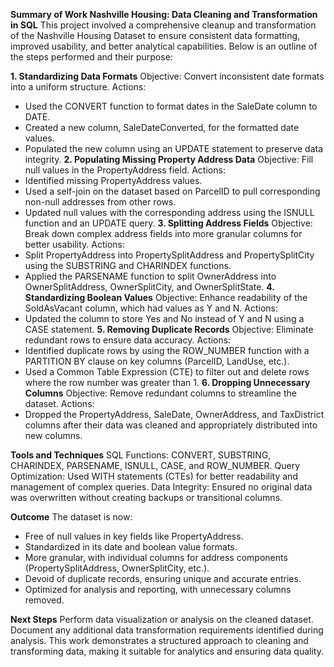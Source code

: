 **Summary of Work
Nashville Housing: Data Cleaning and Transformation in SQL**
This project involved a comprehensive cleanup and transformation of the Nashville Housing Dataset to ensure consistent data formatting, improved usability, and better analytical capabilities. 
Below is an outline of the steps performed and their purpose:

**1. Standardizing Data Formats**
Objective: Convert inconsistent date formats into a uniform structure.
Actions:
- Used the CONVERT function to format dates in the SaleDate column to DATE.
- Created a new column, SaleDateConverted, for the formatted date values.
- Populated the new column using an UPDATE statement to preserve data integrity.
**2. Populating Missing Property Address Data**
Objective: Fill null values in the PropertyAddress field.
Actions:
- Identified missing PropertyAddress values.
- Used a self-join on the dataset based on ParcelID to pull corresponding non-null addresses from other rows.
- Updated null values with the corresponding address using the ISNULL function and an UPDATE query.
**3. Splitting Address Fields**
Objective: Break down complex address fields into more granular columns for better usability.
Actions:
- Split PropertyAddress into PropertySplitAddress and PropertySplitCity using the SUBSTRING and CHARINDEX functions.
- Applied the PARSENAME function to split OwnerAddress into OwnerSplitAddress, OwnerSplitCity, and OwnerSplitState.
**4. Standardizing Boolean Values**
Objective: Enhance readability of the SoldAsVacant column, which had values as Y and N.
Actions:
- Updated the column to store Yes and No instead of Y and N using a CASE statement.
**5. Removing Duplicate Records**
Objective: Eliminate redundant rows to ensure data accuracy.
Actions:
- Identified duplicate rows by using the ROW_NUMBER function with a PARTITION BY clause on key columns (ParcelID, LandUse, etc.).
- Used a Common Table Expression (CTE) to filter out and delete rows where the row number was greater than 1.
**6. Dropping Unnecessary Columns**
Objective: Remove redundant columns to streamline the dataset.
Actions:
- Dropped the PropertyAddress, SaleDate, OwnerAddress, and TaxDistrict columns after their data was cleaned and appropriately distributed into new columns.

**Tools and Techniques**
SQL Functions: CONVERT, SUBSTRING, CHARINDEX, PARSENAME, ISNULL, CASE, and ROW_NUMBER.
Query Optimization: Used WITH statements (CTEs) for better readability and management of complex queries.
Data Integrity: Ensured no original data was overwritten without creating backups or transitional columns.

**Outcome**
The dataset is now:
- Free of null values in key fields like PropertyAddress.
- Standardized in its date and boolean value formats.
- More granular, with individual columns for address components (PropertySplitAddress, OwnerSplitCity, etc.).
- Devoid of duplicate records, ensuring unique and accurate entries.
- Optimized for analysis and reporting, with unnecessary columns removed.
  
**Next Steps**
Perform data visualization or analysis on the cleaned dataset.
Document any additional data transformation requirements identified during analysis.
This work demonstrates a structured approach to cleaning and transforming data, making it suitable for analytics and ensuring data quality.
